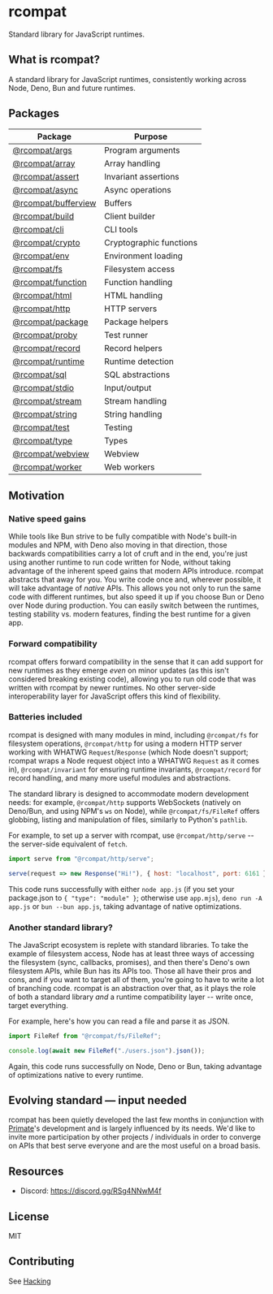 # rcompat

Standard library for JavaScript runtimes.

## What is rcompat?

A standard library for JavaScript runtimes, consistently working across Node,
Deno, Bun and future runtimes.

## Packages

| Package                                   | Purpose                          |
|-------------------------------------------|----------------------------------|
|[@rcompat/args](packages/args)             | Program arguments                |
|[@rcompat/array](packages/array)           | Array handling                   |
|[@rcompat/assert](packages/assert)         | Invariant assertions             |
|[@rcompat/async](packages/async)           | Async operations                 |
|[@rcompat/bufferview](packages/bufferview) | Buffers                          |
|[@rcompat/build](packages/build)           | Client builder                   |
|[@rcompat/cli](packages/cli)               | CLI tools                        |
|[@rcompat/crypto](packages/crypto)         | Cryptographic functions          |
|[@rcompat/env](packages/env)               | Environment loading              |
|[@rcompat/fs](packages/fs)                 | Filesystem access                |
|[@rcompat/function](packages/function)     | Function handling                |
|[@rcompat/html](packages/html)             | HTML handling                    |
|[@rcompat/http](packages/http)             | HTTP servers                     |
|[@rcompat/package](packages/package)       | Package helpers                  |
|[@rcompat/proby](packages/proby)           | Test runner                      |
|[@rcompat/record](packages/record)         | Record helpers                   |
|[@rcompat/runtime](packages/runtime)       | Runtime detection                |
|[@rcompat/sql](packages/sql)               | SQL abstractions                 |
|[@rcompat/stdio](packages/stdio)           | Input/output                     |
|[@rcompat/stream](packages/stream)         | Stream handling                  |
|[@rcompat/string](packages/string)         | String handling                  |
|[@rcompat/test](packages/test)             | Testing                          |
|[@rcompat/type](packages/type)             | Types                            |
|[@rcompat/webview](packages/webview)       | Webview                          |
|[@rcompat/worker](packages/worker)         | Web workers                      |

## Motivation

### Native speed gains

While tools like Bun strive to be fully compatible with Node's built-in modules
and NPM, with Deno also moving in that direction, those backwards
compatibilities carry a lot of cruft and in the end, you're just using another
runtime to run code written for Node, without taking advantage of the inherent
speed gains that modern APIs introduce. rcompat abstracts that away for you.
You write code once and, wherever possible, it will take advantage of *native*
APIs. This allows you not only to run the same code with different runtimes,
but also speed it up if you choose Bun or Deno over Node during production. You
can easily switch between the runtimes, testing stability vs. modern features,
finding the best runtime for a given app.

### Forward compatibility

rcompat offers forward compatibility in the sense that it can add support for
new runtimes as they emerge *even* on minor updates (as this isn't considered
breaking existing code), allowing you to run old code that was written with
rcompat by newer runtimes. No other server-side interoperability layer for
JavaScript offers this kind of flexibility.

### Batteries included

rcompat is designed with many modules in mind, including `@rcompat/fs` for
filesystem operations, `@rcompat/http` for using a modern HTTP server working
with WHATWG `Request`/`Response` (which Node doesn't support; rcompat wraps
a Node request object into a WHATWG `Request` as it comes in),
`@rcompat/invariant` for ensuring runtime invariants, `@rcompat/record` for
record handling, and many more useful modules and abstractions.

The standard library is designed to accommodate modern development needs: for
example, `@rcompat/http` supports WebSockets (natively on Deno/Bun, and using
NPM's `ws` on Node), while `@rcompat/fs/FileRef` offers globbing, listing and
manipulation of files, similarly to Python's `pathlib`.

For example, to set up a server with rcompat, use `@rcompat/http/serve` -- the
server-side equivalent of `fetch`.

```js
import serve from "@rcompat/http/serve";

serve(request => new Response("Hi!"), { host: "localhost", port: 6161 });
```

This code runs successfully with either `node app.js` (if you set your
package.json to `{ "type": "module" }`; otherwise use `app.mjs`), `deno run
-A app.js` or `bun --bun app.js`, taking advantage of native optimizations.

### Another standard library?

The JavaScript ecosystem is replete with standard libraries. To take the
example of filesystem access, Node has at least three ways of accessing the
filesystem (sync, callbacks, promises), and then there's Deno's own filesystem
APIs, while Bun has its APIs too. Those all have their pros and cons, and if
you want to target all of them, you're going to have to write a lot of
branching code. rcompat is an abstraction over that, as it plays the role of
both a standard library *and* a runtime compatibility layer -- write once,
target everything.

For example, here's how you can read a file and parse it as JSON.

```js
import FileRef from "@rcompat/fs/FileRef";

console.log(await new FileRef("./users.json").json());
```

Again, this code runs successfully on Node, Deno or Bun, taking advantage of
optimizations native to every runtime.

## Evolving standard — input needed

rcompat has been quietly developed the last few months in conjunction with
[Primate](https://primate.run)'s development and is largely influenced by its
needs. We'd like to invite more participation by other projects / individuals
in order to converge on APIs that best serve everyone and are the most useful
on a broad basis.

## Resources

* Discord: https://discord.gg/RSg4NNwM4f

## License

MIT

## Contributing

See [Hacking](HACKING.md)
